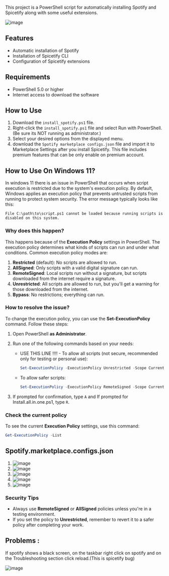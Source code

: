 This project is a PowerShell script for automatically installing Spotify and Spicetify along with some useful extensions.

![image](https://github.com/user-attachments/assets/fbfc98b3-ce17-4d66-a3e2-956dabd2a226)

## Features

- Automatic installation of Spotify
- Installation of Spicetify CLI
- Configuration of Spicetify extensions

## Requirements
- PowerShell 5.0 or higher
- Internet access to download the software

## How to Use

1. Download the `install_spotify.ps1` file.
2. Right-click the `install_spotify.ps1` file and select Run with PowerShell. (Be sure its NOT running as administrator.)
3. Select your desired options from the displayed menu.
4. download the `Spotify marketplace configs.json` file and import it to Marketplace Settings after you install Spicetify. This file includes premium features that can be only enable on premium account.

## How to Use On Windows 11?

In windows 11 there is an issue in PowerShell that occurs when script execution is restricted due to the system's execution policy. By default, Windows applies an execution policy that prevents untrusted scripts from running to protect system security. The error message typically looks like this:

```
File C:\path\to\script.ps1 cannot be loaded because running scripts is disabled on this system.
```

### Why does this happen?
This happens because of the **Execution Policy** settings in PowerShell. The execution policy determines what kinds of scripts can run and under what conditions. Common execution policy modes are:

1. **Restricted** (default): No scripts are allowed to run.
2. **AllSigned**: Only scripts with a valid digital signature can run.
3. **RemoteSigned**: Local scripts run without a signature, but scripts downloaded from the internet require a signature.
4. **Unrestricted**: All scripts are allowed to run, but you'll get a warning for those downloaded from the internet.
5. **Bypass**: No restrictions; everything can run.

### How to resolve the issue?
To change the execution policy, you can use the **Set-ExecutionPolicy** command. Follow these steps:

1. Open PowerShell **as Administrator**.
2. Run one of the following commands based on your needs:

   - USE THIS LINE !!!! - To allow all scripts (not secure, recommended only for testing or personal use):
     ```powershell
     Set-ExecutionPolicy -ExecutionPolicy Unrestricted -Scope CurrentUser
     ```

   - To allow safer scripts:
     ```powershell
     Set-ExecutionPolicy -ExecutionPolicy RemoteSigned -Scope CurrentUser
     ```

3. If prompted for confirmation, type `A` and If prompted for Install.all.in.one.ps1, type `R`.

### Check the current policy
To see the current **Execution Policy** settings, use this command:
```powershell
Get-ExecutionPolicy -List
```

## Spotify.marketplace.configs.json
1.
   ![image](https://github.com/user-attachments/assets/9c39695e-692c-49b0-98a2-f5d5f8490e71)
2.
   ![image](https://github.com/user-attachments/assets/f4a5a889-d4a6-4791-85ca-98614fc121eb)
3.
   ![image](https://github.com/user-attachments/assets/264dff88-0521-4668-ab74-38d3df23e4be)
4.
   ![image](https://github.com/user-attachments/assets/332589ad-ecd6-4940-9479-48de9e3481e9)
5.
   ![image](https://github.com/user-attachments/assets/c1483ed3-2a28-4dee-8938-7236ffad2cbb)

### Security Tips
- Always use **RemoteSigned** or **AllSigned** policies unless you're in a testing environment.
- If you set the policy to **Unrestricted**, remember to revert it to a safer policy after completing your work.

## Problems :
If spotify shows a black screen, on the taskbar right click on spotify and on the Troubleshooting section click reload.(This is spicetify bug)

![image](https://github.com/user-attachments/assets/6c5ebff9-1d70-4ecc-a68c-277e72fa89bb)
